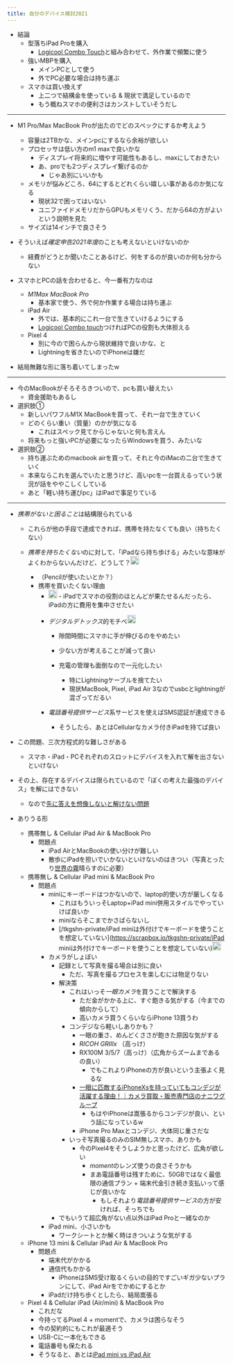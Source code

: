 ```yaml
---
title: 自分のデバイス検討2021
---
```


* 結論
  * 型落ちiPad Proを購入
    * [Logicool Combo Touch](Logicool%20Combo%20Touch.md)と組み合わせて、外作業で頻繁に使う
  * 強いMBPを購入
    * メインPCとして使う
    * 外でPC必要な場合は持ち運ぶ
  * スマホは買い換えず
    * 上二つで結構金を使っている & 現状で満足しているので
    * もう概ねスマホの便利さはカンストしていそうだし

---

* M1 Pro/Max MacBook Proが出たのでどのスペックにするか考えよう
  
  * 容量は2TBかな、メインpcにするなら余裕が欲しい
  * プロセッサは低い方のm1 maxで良いかな
    * ディスプレイ将来的に増やす可能性もあるし、maxにしておきたい
    * あ、proでも2つディスプレイ繋げるのか
      * じゃあ別にいいかも
  * メモリが悩みどころ、64にするとどれくらい嬉しい事があるのか気になる
    * 現状32で困ってはいない
    * ユニファイドメモリだからGPUもメモリくう、だから64の方がよいという説明を見た
  * サイズは14インチで良さそう
* そういえば*確定申告2021年度*のことも考えないといけないのか
  
  * 経費がどうとか聞いたことあるけど、何をするのが良いのか何も分からない
* スマホとPCの話を合わせると、今一番有力なのは
  
  * *M1Max MacBook Pro*
    * 基本家で使う、外で何か作業する場合は持ち運ぶ
  * iPad Air
    * 外では、基本的にこれ一台で生きていけるようにする
    * [Logicool Combo touch](Logicool%20Combo%20Touch.md)つければPCの役割も大体担える
  * Pixel 4
    * 別に今ので困らんから現状維持で良いかな、と
    * Lightningを省きたいのでiPhoneは嫌だ
* 結局無難な形に落ち着いてしまったw

---

* 今のMacBookがそろそろきついので、pcも買い替えたい
  * 資金援助もあるし
* 選択肢①
  * 新しいパワフルM1X MacBookを買って、それ一台で生きていく
  * どのくらい重い（質量）のかが気になる
    * これはスペック見てからじゃないと何も言えん
  * 将来もっと強いPCが必要になったらWindowsを買う、みたいな
* 選択肢②
  * 持ち運ぶためのmacbook airを買って、それと今のiMacの二台で生きていく
  * 本来ならこれを選んでいたと思うけど、高いpcを一台買えるっていう状況が話をややこしくしている
  * あと「軽い持ち運びpc」はiPadで事足りている

---

* *携帯がないと困ること*は結構限られている
  
  * これらが他の手段で達成できれば、携帯を持たなくても良い（持ちたくない）
  * *携帯を持ちたくない*のに対して、「iPadなら持ち歩ける」みたいな意味がよくわからないんだけど、どうして？<img src='https://scrapbox.io/api/pages/blu3mo-public/tkgshn/icon' alt='tkgshn.icon' height="19.5"/>

    * （Pencilが使いたいとか？）
    * 携帯を買いたくない理由
      * <img src='https://scrapbox.io/api/pages/blu3mo-public/blu3mo/icon' alt='blu3mo.icon' height="19.5"/>
          - iPadでスマホの役割のほとんどが果たせるんだったら、iPadの方に費用を集中させたい
        
      * *デジタルデトックス*的モチベ<img src='https://scrapbox.io/api/pages/blu3mo-public/blu3mo/icon' alt='blu3mo.icon' height="19.5"/>

        * 隙間時間にスマホに手が伸びるのをやめたい
        
        * 少ない方が考えることが減って良い
        
        * 充電の管理も面倒なので一元化したい
          
          * 特にLightningケーブルを捨てたい
          * 現状MacBook, Pixel, iPad Air 3なのでusbcとlightningが混ざってだるい
      * *電話番号提供サービス*系サービスを使えばSMS認証が達成できる
        * そうしたら、あとはCellularなカメラ付きiPadを持てば良い
* この問題、三次方程式的な難しさがある
  
  * スマホ・iPad・PCそれぞれのスロットにデバイスを入れて解を出さないといけない
* その上、存在するデバイスは限られているので「ぼくの考えた最強のデバイス」を解にはできない
  
  * なので[先に答えを想像しないと解けない問題](%E5%85%88%E3%81%AB%E7%AD%94%E3%81%88%E3%82%92%E6%83%B3%E5%83%8F%E3%81%97%E3%81%AA%E3%81%84%E3%81%A8%E8%A7%A3%E3%81%91%E3%81%AA%E3%81%84%E5%95%8F%E9%A1%8C.md)
* ありうる形
  
  * 携帯無し & Cellular iPad Air & MacBook Pro
    * 問題点
      * iPad AirとMacBookの使い分けが難しい
      * 散歩にiPadを担いでいかないといけないのはきつい（写真とったり[世界の霧](%E4%B8%96%E7%95%8C%E3%81%AE%E9%9C%A7.md)晴らすのに必要）
  * 携帯無し & Cellular iPad mini & MacBook Pro
    * 問題点
      * miniにキーボードはつかないので、laptop的使い方が厳しくなる
        * これはもういっそLaptop+iPad mini併用スタイルでやっていけば良いか
        * miniならそこまでかさばらないし
        * \[/tkgshn-private/iPad miniは外付けでキーボードを使うことを想定していない\](https://scrapbox.io/tkgshn-private/iPad miniは外付けでキーボードを使うことを想定していない)<img src='https://scrapbox.io/api/pages/blu3mo-public/tkgshn/icon' alt='tkgshn.icon' height="19.5"/>
      * カメラがしょぼい
        * 記録として写真を撮る場合は別に良い
          * ただ、写真を撮るプロセスを楽しむには物足りない
        * 解決策
          * これはいっそ*一眼カメラ*を買うことで解決する
            * ただ金がかかる上に、すぐ飽きる気がする（今までの傾向からして）
            * 高いカメラ買うくらいならiPhone 13買うわ
          * コンデジなら軽いしありかも？
            * 一眼の重さ、めんどくささが飽きた原因な気がする
            * *RICOH GRⅢx* （高っけ）
            * RX100M 3/5/7（高っけ）（広角からズームまであるの良い）
              * でもこれよりiPhoneの方が良いという主張よく見るな
            * [一眼に匹敵するiPhoneXsを持っていてもコンデジが活躍する理由！｜カメラ買取・販売専門店のナニワグループ](https://www.cameranonaniwa.co.jp/blogs/2220550290/)
              * もはやiPhoneは嵩張るからコンデジが良い、という話になっているw
            * iPhone Pro Maxとコンデジ、大体同じ重さだな
          * いっそ写真撮るのみのSIM無しスマホ、ありかも
            * 今のPixel4をそうしようかと思ったけど、広角が欲しい
              * *moment*のレンズ使うの良さそうかも
              * まあ電話番号は残すために、50GBではなく最低限の通信プラン + 端末代金引き続き支払いって感じが良いかな
                * もしそれより*電話番号提供サービス*の方が安ければ、そっちでも
        * でもいうて超広角がない点以外はiPad Proと一緒なのか
      * iPad mini、小さいかも
        * ワークシートとか解く時はきついような気がする
  * iPhone 13 mini  & Cellular iPad Air & MacBook Pro
    * 問題点
      * 端末代がかかる
      * 通信代もかかる
        * iPhoneはSMS受け取るくらいの目的ですごいギガ少ないプランにして、iPad Airをでかめにするとか
      * iPadだけ持ち歩くとしたら、結局嵩張る
  * Pixel 4 & Cellular iPad (Air/mini) & MacBook Pro
    * これだな
    * 今持ってるPixel 4 + momentで、カメラは困らなそう
    * 今の契約的にもこれが最適そう
    * USB-Cに一本化もできる
    * 電話番号も保たれる
    * そうなると、あとは[iPad mini vs iPad Air](iPad%20mini%20vs%20iPad%20Air.md)
